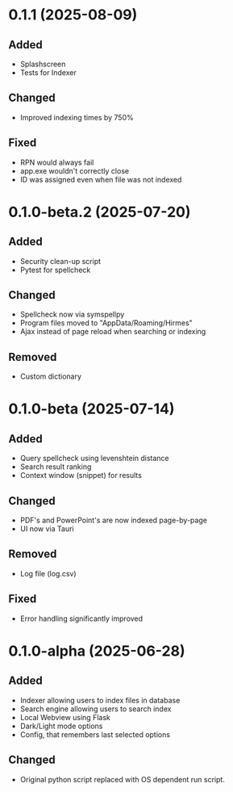 # 0.1.1 (2025-08-09)
## Added
* Splashscreen
* Tests for Indexer
## Changed
* Improved indexing times by 750%
## Fixed
* RPN would always fail
* app.exe wouldn't correctly close
* ID was assigned even when file was not indexed


# 0.1.0-beta.2 (2025-07-20)
## Added
* Security clean-up script
* Pytest for spellcheck
## Changed
* Spellcheck now via symspellpy
* Program files moved to "AppData/Roaming/Hirmes"
* Ajax instead of page reload when searching or indexing
## Removed
* Custom dictionary

# 0.1.0-beta (2025-07-14)
## Added
* Query spellcheck using levenshtein distance
* Search result ranking
* Context window (snippet) for results
## Changed
* PDF's and PowerPoint's are now indexed page-by-page
* UI now via Tauri
## Removed
* Log file (log.csv)
## Fixed
* Error handling significantly improved

# 0.1.0-alpha (2025-06-28)
## Added
* Indexer allowing users to index files in database
* Search engine allowing users to search index
* Local Webview using Flask
* Dark/Light mode options
* Config, that remembers last selected options
## Changed
* Original python script replaced with OS dependent run script.
